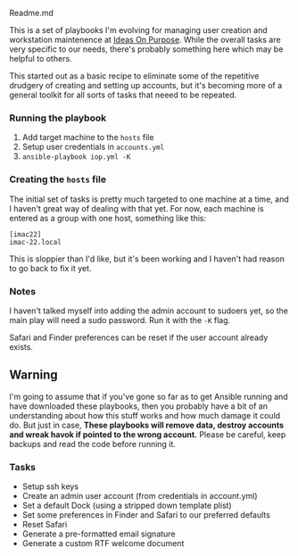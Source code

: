 Readme.md

This is a set of playbooks I'm evolving for managing user creation and workstation maintenence at [Ideas On Purpose][iop]. While the overall tasks are very specific to our needs, there's probably something here which may be helpful to others. 

This started out as a basic recipe to eliminate some of the repetitive drudgery of creating and setting up accounts, but it's becoming more of a general toolkit for all sorts of tasks that neeed to be repeated. 

### Running the playbook

1. Add target machine to the `hosts` file
1. Setup user credentials in `accounts.yml`
2. `ansible-playbook iop.yml -K`

### Creating the `hosts` file

The initial set of tasks is pretty much targeted to one machine at a time, and I haven't great way of dealing with that yet. For now, each machine is entered as a group with one host, something like this:

    [imac22]
    imac-22.local

This is sloppier than I'd like, but it's been working and I haven't had reason to go back to fix it yet. 

### Notes
I haven't talked myself into adding the admin account to sudoers yet, so the main play will need a sudo password. Run it with the `-K` flag.

Safari and Finder preferences can be reset if the user account already exists.

## Warning
I'm going to assume that if you've gone so far as to get Ansible running and have downloaded these playbooks, then you probably have a bit of an understanding about how this stuff works and how much damage it could do. But just in case, **These playbooks will remove data, destroy accounts and wreak havok if pointed to the wrong account.** Please be careful, keep backups and read the code before running it.

### Tasks
* Setup ssh keys
* Create an admin user account (from credentials in account.yml)
* Set a default Dock (using a stripped down template plist)
* Set some preferences in Finder and Safari to our preferred defaults
* Reset Safari
* Generate a pre-formatted email signature
* Generate a custom RTF welcome document

[iop]: http://ideasonpurpose.com